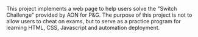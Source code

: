 This project implements a web page to help users solve the "Switch Challenge" provided by AON for P&G.
The purpose of this project is not to allow users to cheat on exams, but to serve as a practice program for learning HTML, CSS, Javascript and automation deployment.
